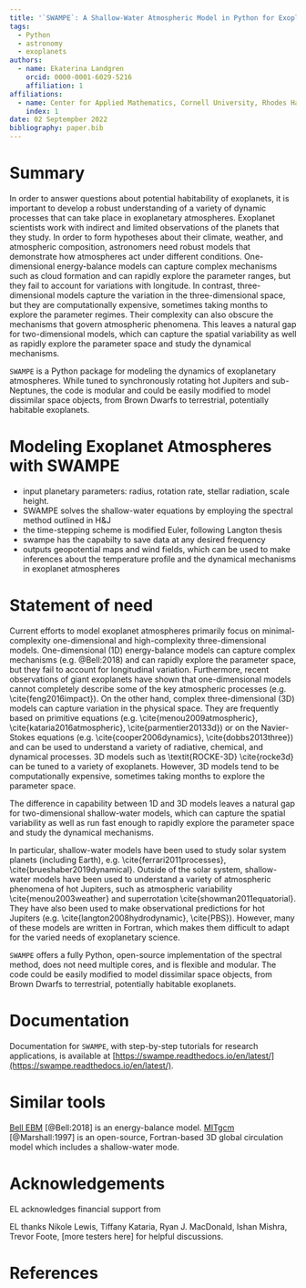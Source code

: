 ```yaml
---
title: '`SWAMPE`: A Shallow-Water Atmospheric Model in Python for Exoplanets'
tags:
  - Python
  - astronomy
  - exoplanets
authors:
  - name: Ekaterina Landgren
    orcid: 0000-0001-6029-5216
    affiliation: 1
affiliations:
  - name: Center for Applied Mathematics, Cornell University, Rhodes Hall, Ithaca, NY 14853, USA
    index: 1
date: 02 Septempber 2022
bibliography: paper.bib
--- 
```



# Summary

In order to answer questions about potential habitability of exoplanets, it is important to develop a robust understanding of a variety of dynamic
processes that can take place in exoplanetary atmospheres. Exoplanet scientists work with indirect and limited observations of the planets that they study. In order to form hypotheses about their climate, weather, and atmospheric composition, astronomers need robust models that demonstrate how atmospheres act under different conditions. One-dimensional energy-balance models can capture complex mechanisms such as cloud formation and can rapidly explore the parameter ranges, but they fail to account for variations with longitude. In contrast, three-dimensional models capture the variation in the three-dimensional space, but they are computationally expensive, sometimes taking months to explore the parameter regimes. Their complexity can also obscure the mechanisms that govern atmospheric phenomena. This leaves a natural gap for two-dimensional models, which can capture the spatial variability as well as rapidly explore the parameter space and study the dynamical mechanisms.

`SWAMPE` is a Python package for modeling the dynamics of exoplanetary atmospheres. While tuned to synchronously rotating hot Jupiters and sub-Neptunes, 
the code is modular and could be easily modified to model dissimilar space objects, from Brown Dwarfs to terrestrial, potentially habitable exoplanets. 


# Modeling Exoplanet Atmospheres with SWAMPE

- input planetary parameters: radius, rotation rate, stellar radiation, scale height. 
- SWAMPE solves the shallow-water equations by employing the spectral method outlined in H&J
- the time-stepping scheme is modified Euler, following Langton thesis
- swampe has the capabilty to save data at any desired frequency
- outputs geopotential maps and wind fields, which can be used to make inferences about the temperature profile and the dynamical mechanisms in exoplanet atmospheres

# Statement of need

Current efforts to model exoplanet atmospheres primarily focus on minimal-complexity
one-dimensional and high-complexity three-dimensional models. One-dimensional (1D)
energy-balance models can capture complex mechanisms (e.g. @Bell:2018)
and can rapidly explore the parameter space, but they fail to account for longitudinal variation.
Furthermore, recent observations of giant exoplanets have shown that one-dimensional models
cannot completely describe some of the key atmospheric processes (e.g. \cite{feng2016impact}).
On the other hand, complex three-dimensional (3D) models can capture variation in the physical space. 
They are frequently based on primitive equations (e.g. \cite{menou2009atmospheric},
\cite{kataria2016atmospheric}, \cite{parmentier20133d}) or on the Navier-Stokes equations 
(e.g. \cite{cooper2006dynamics}, \cite{dobbs2013three}) and can be used to understand a variety of radiative,
chemical, and dynamical processes. 3D models such as \textit{ROCKE-3D} \cite{rocke3d} can be tuned to
a variety of exoplanets. However, 3D models tend to be computationally expensive, sometimes taking months
to explore the parameter space. 

The difference in capability between 1D and 3D models leaves a natural gap for two-dimensional
shallow-water models, which can capture the spatial variability as well as run fast enough to
rapidly explore the parameter space and study the dynamical mechanisms. 

In particular, shallow-water models have been used to study solar system planets (including Earth),
e.g. \cite{ferrari2011processes}, \cite{brueshaber2019dynamical}. Outside of the solar system,
shallow-water models have been used to understand a variety of atmospheric phenomena of hot Jupiters,
such as atmospheric variability \cite{menou2003weather} and superrotation \cite{showman2011equatorial}.
They have also been used to make observational predictions for hot Jupiters (e.g. \cite{langton2008hydrodynamic},
\cite{PBS}). However, many of these models are written in Fortran, which makes them difficult to adapt
for the varied needs of exoplanetary science.

`SWAMPE` offers a fully Python, open-source implementation of the spectral method, does not need multiple cores, and is flexible and modular. The code could be easily modified to model dissimilar
space objects, from Brown Dwarfs to terrestrial, potentially habitable exoplanets. 


# Documentation

Documentation for `SWAMPE`, with step-by-step tutorials for research applications, is available at [https://swampe.readthedocs.io/en/latest/](https://swampe.readthedocs.io/en/latest/). 

# Similar tools

[Bell EBM](https://github.com/taylorbell57/Bell_EBM/tree/v1.3) [@Bell:2018] is an energy-balance model.
[MITgcm](https://github.com/MITgcm/MITgcm/) [@Marshall:1997] is an open-source, Fortran-based 3D global circulation model which includes a shallow-water mode. 

# Acknowledgements

EL acknowledges financial support from 

EL thanks Nikole Lewis, Tiffany Kataria, Ryan J. MacDonald, Ishan Mishra, Trevor Foote, [more testers here] for helpful discussions.

# References